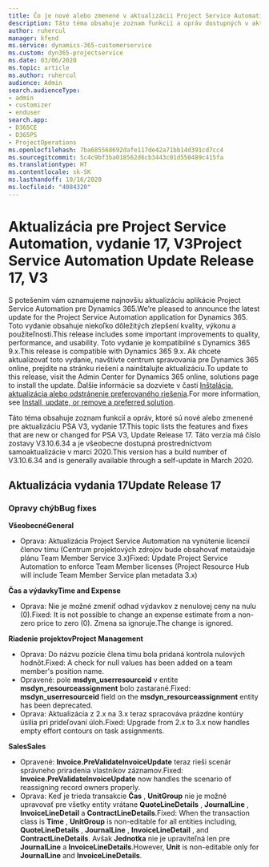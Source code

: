 ```yaml
---
title: Čo je nové alebo zmenené v aktualizácii Project Service Automation, vydanie 17, V3
description: Táto téma obsahuje zoznam funkcií a opráv dostupných v aktualizácii Project Service Automation, vydanie 17, V3
author: ruhercul
manager: kfend
ms.service: dynamics-365-customerservice
ms.custom: dyn365-projectservice
ms.date: 03/06/2020
ms.topic: article
ms.author: ruhercul
audience: Admin
search.audienceType:
- admin
- customizer
- enduser
search.app:
- D365CE
- D365PS
- ProjectOperations
ms.openlocfilehash: 7ba685568692dafe117de42a71bb14d391cd7cc4
ms.sourcegitcommit: 5c4c9bf3ba018562d6cb3443c01d550489c415fa
ms.translationtype: HT
ms.contentlocale: sk-SK
ms.lasthandoff: 10/16/2020
ms.locfileid: "4084320"
---
```

# <a name="project-service-automation-update-release-17-v3"></a><span data-ttu-id="d03fb-103">Aktualizácia pre Project Service Automation, vydanie 17, V3</span><span class="sxs-lookup"><span data-stu-id="d03fb-103">Project Service Automation Update Release 17, V3</span></span>

<span data-ttu-id="d03fb-104">S potešením vám oznamujeme najnovšiu aktualizáciu aplikácie Project Service Automation pre Dynamics 365.</span><span class="sxs-lookup"><span data-stu-id="d03fb-104">We’re pleased to announce the latest update for the Project Service Automation application for Dynamics 365.</span></span> <span data-ttu-id="d03fb-105">Toto vydanie obsahuje niekoľko dôležitých zlepšení kvality, výkonu a použiteľnosti.</span><span class="sxs-lookup"><span data-stu-id="d03fb-105">This release includes some important improvements to quality, performance, and usability.</span></span>  <span data-ttu-id="d03fb-106">Toto vydanie je kompatibilné s Dynamics 365 9.x.</span><span class="sxs-lookup"><span data-stu-id="d03fb-106">This release is compatible with Dynamics 365 9.x.</span></span> <span data-ttu-id="d03fb-107">Ak chcete aktualizovať toto vydanie, navštívte centrum spravovania pre Dynamics 365 online, prejdite na stránku riešení a nainštalujte aktualizáciu.</span><span class="sxs-lookup"><span data-stu-id="d03fb-107">To update to this release, visit the Admin Center for Dynamics 365 online, solutions page to install the update.</span></span> <span data-ttu-id="d03fb-108">Ďalšie informácie sa dozviete v časti [Inštalácia, aktualizácia alebo odstránenie preferovaného riešenia](https://docs.microsoft.com/power-platform/admin/install-remove-preferred-solution).</span><span class="sxs-lookup"><span data-stu-id="d03fb-108">For more information, see [Install, update, or remove a preferred solution](https://docs.microsoft.com/power-platform/admin/install-remove-preferred-solution).</span></span>

<span data-ttu-id="d03fb-109">Táto téma obsahuje zoznam funkcií a opráv, ktoré sú nové alebo zmenené pre aktualizáciu PSA V3, vydanie 17.</span><span class="sxs-lookup"><span data-stu-id="d03fb-109">This topic lists the features and fixes that are new or changed for PSA V3, Update Release 17.</span></span> <span data-ttu-id="d03fb-110">Táto verzia má číslo zostavy V3.10.6.34 a je všeobecne dostupná prostredníctvom samoaktualizácie v marci 2020.</span><span class="sxs-lookup"><span data-stu-id="d03fb-110">This version has a build number of V3.10.6.34 and is generally available through a self-update in March 2020.</span></span>


## <a name="update-release-17"></a><span data-ttu-id="d03fb-111">Aktualizácia vydania 17</span><span class="sxs-lookup"><span data-stu-id="d03fb-111">Update Release 17</span></span>

### <a name="bug-fixes"></a><span data-ttu-id="d03fb-112">Opravy chýb</span><span class="sxs-lookup"><span data-stu-id="d03fb-112">Bug fixes</span></span>

<span data-ttu-id="d03fb-113">**Všeobecné**</span><span class="sxs-lookup"><span data-stu-id="d03fb-113">**General**</span></span>

- <span data-ttu-id="d03fb-114">Oprava: Aktualizácia Project Service Automation na vynútenie licencií členov tímu (Centrum projektových zdrojov bude obsahovať metaúdaje plánu Team Member Service 3.x)</span><span class="sxs-lookup"><span data-stu-id="d03fb-114">Fixed: Update Project Service Automation to enforce Team Member licenses (Project Resource Hub will include Team Member Service plan metadata 3.x)</span></span>
 
<span data-ttu-id="d03fb-115">**Čas a výdavky**</span><span class="sxs-lookup"><span data-stu-id="d03fb-115">**Time and Expense**</span></span>

- <span data-ttu-id="d03fb-116">Oprava: Nie je možné zmeniť odhad výdavkov z nenulovej ceny na nulu (0).</span><span class="sxs-lookup"><span data-stu-id="d03fb-116">Fixed: It is not possible to change an expense estimate from a non-zero price to zero (0).</span></span> <span data-ttu-id="d03fb-117">Zmena sa ignoruje.</span><span class="sxs-lookup"><span data-stu-id="d03fb-117">The change is ignored.</span></span>

<span data-ttu-id="d03fb-118">**Riadenie projektov**</span><span class="sxs-lookup"><span data-stu-id="d03fb-118">**Project Management**</span></span>

- <span data-ttu-id="d03fb-119">Oprava: Do názvu pozície člena tímu bola pridaná kontrola nulových hodnôt.</span><span class="sxs-lookup"><span data-stu-id="d03fb-119">Fixed: A check for null values has been added on a team member's position name.</span></span>
- <span data-ttu-id="d03fb-120">Opravené: pole **msdyn_userresourceid** v entite **msdyn_resourceassignment** bolo zastarané.</span><span class="sxs-lookup"><span data-stu-id="d03fb-120">Fixed: **msdyn_userresourceid** field on the **msdyn_resourceassignment** entity has been deprecated.</span></span>
- <span data-ttu-id="d03fb-121">Oprava: Aktualizácia z 2.x na 3.x teraz spracováva prázdne kontúry úsilia pri prideľovaní úloh.</span><span class="sxs-lookup"><span data-stu-id="d03fb-121">Fixed: Upgrade from 2.x to 3.x now handles empty effort contours on task assignments.</span></span>

<span data-ttu-id="d03fb-122">**Sales**</span><span class="sxs-lookup"><span data-stu-id="d03fb-122">**Sales**</span></span>

- <span data-ttu-id="d03fb-123">Opravené: **Invoice.PreValidateInvoiceUpdate** teraz rieši scenár správneho priradenia vlastníkov záznamov.</span><span class="sxs-lookup"><span data-stu-id="d03fb-123">Fixed: **Invoice.PreValidateInvoiceUpdate** now handles the scenario of reassigning record owners properly.</span></span>
- <span data-ttu-id="d03fb-124">Oprava: Keď je trieda transakcie **Čas** , **UnitGroup** nie je možné upravovať pre všetky entity vrátane **QuoteLineDetails** , **JournalLine** , **InvoiceLineDetail** a **ContractLineDetails**.</span><span class="sxs-lookup"><span data-stu-id="d03fb-124">Fixed: When the transaction class is **Time** , **UnitGroup** is non-editable for all entities including, **QuoteLineDetails** , **JournalLine** , **InvoiceLineDetail** , and **ContractLineDetails**.</span></span> <span data-ttu-id="d03fb-125">Avšak **Jednotka** nie je upraviteľná len pre **JournalLine** a **InvoiceLineDetails**.</span><span class="sxs-lookup"><span data-stu-id="d03fb-125">However, **Unit** is non-editable only for **JournalLine** and **InvoiceLineDetails**.</span></span>



